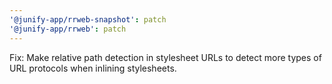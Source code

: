 ```yaml
---
'@junify-app/rrweb-snapshot': patch
'@junify-app/rrweb': patch
---
```


Fix: Make relative path detection in stylesheet URLs to detect more types of URL protocols when inlining stylesheets.
